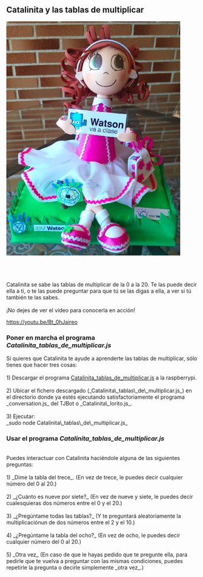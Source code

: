 

## Catalinita y las tablas de multiplicar


<img id="img1" src="Catalinita/Catalinita.png"> <br> <br>
<br>
<br>
<div id="texto1">Catalinita se sabe las tablas de multiplicar de la 0 a la 20. Te las puede decir ella a ti, o te las puede preguntar para que tú se las digas a ella, a ver si tú también te las sabes.</div>
<br>

<div id="texto2">¡No dejes de ver el vídeo para conocerla en acción!</div>

<a href="https://youtu.be/Bt_0hJaireo"> https://youtu.be/Bt_0hJaireo</a>

### Poner en marcha el programa _Catalinita\_tablas\_de\_multiplicar.js_

<div id="texto3">Si quieres que Catalinita te ayude a aprenderte las tablas de multiplicar, sólo tienes que hacer tres cosas:</div>
<br>
<div id="texto4">1) Descargar el programa <a href=https://github.com/watsonvaclase/Propuestas/blob/master/Catalinita/Catalinita_tablas_de_multiplicar.js">Catalinita_tablas_de_multiplicar.js</a> a la raspberrypi.</div>
<br>
<div id="texto5">2) Ubicar el fichero descargado (_Catalinita\_tablas\_de\_multiplicar.js_) en el directorio donde ya estés ejecutando satisfactoriamente el programa _conversation.js_ del TJBot o _Catalinita\_lorito.js_.</div>
<br>
<div id="texto6">3) Ejecutar: <br>
_sudo node Catalinita\_tablas\_de\_multiplicar.js_</div>

### Usar el programa _Catalinita\_tablas\_de\_multiplicar.js_
<br>
<div id="texto7">Puedes interactuar con Catalinita haciéndole alguna de las siguientes preguntas:</div>
<br>
<div id="texto8">1) _Dime la tabla del trece_. (En vez de trece, le puedes decir cualquier número del 0 al 20.) </div>
<br>
<div id="texto9">2) _¿Cuánto es nueve por siete?_ (En vez de nueve y siete, le puedes decir cualesquieras dos números entre el 0 y el 20.)</div>
<br>
<div id="texto10">3) _¿Pregúntame todas las tablas?_ (Y te preguntará aleatoriamente la multiplicaciónun de dos números entre el 2 y el 10.)</div>
<br>
<div id="texto11">4) _¿Pregúntame la tabla del ocho?_ (En vez de ocho, le puedes decir cualquier número del 0 al 20.)</div>
<br>
<div id="texto12">5) _Otra vez_ (En caso de que le hayas pedido que te pregunte ella, para pedirle que te vuelva a preguntar con las mismas condiciones, puedes repetirle la pregunta o decirle simplemente _otra vez_.)</div>


